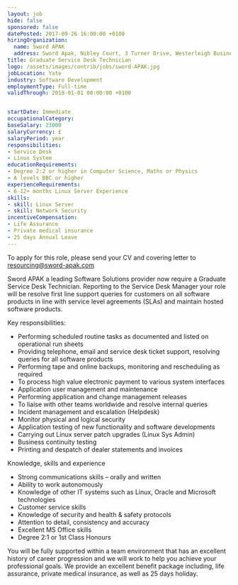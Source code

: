 ```yaml
---
layout: job
hide: false
sponsored: false
datePosted: 2017-09-26 16:00:00 +0100
hiringOrganization:
  name: Sword APAK
  address: Sword Apak, Nibley Court, 3 Turner Drive, Westerleigh Business Park, Bristol, BS37 5YX
title: Graduate Service Desk Technician
logo: /assets/images/contrib/jobs/sword-APAK.jpg
jobLocation: Yate
industry: Software Development
employmentType: Full-time
validThrough: 2018-01-01 00:00:00 +0100


startDate: Immediate
occupationalCategory:
baseSalary: 23000
salaryCurrency: £
salaryPeriod: year
responsibilities:
- Service Desk
- Linux System
educationRequirements:
- Degree 2:2 or higher in Computer Science, Maths or Physics
- A levels BBC or higher
experienceRequirements:
- 6-12+ months Linux Server Experience
skills:
- skill: Linux Server
- skill: Network Security
incentiveCompensation:
- Life Assurance
- Private medical insurance
- 25 days Annual Leave
---
```

To apply for this role, please send your CV and covering letter to [resourcing@sword-apak.com](mailto:resourcing@sword-apak.com)

Sword APAK a leading Software Solutions provider now require a Graduate Service Desk Technician. Reporting to the Service Desk Manager your role will be resolve first line support queries for customers on all software products in line with service level agreements (SLAs) and maintain hosted software products.

Key responsibilities:

* Performing scheduled routine tasks as documented and listed on operational run sheets
* Providing telephone, email and service desk ticket support, resolving queries for all software products
* Performing tape and online backups, monitoring and rescheduling as required
* To process high value electronic payment to various system interfaces
* Application user management and maintenance
* Performing application and change management releases
* To liaise with other teams worldwide and resolve internal queries
* Incident management and escalation (Helpdesk)
* Monitor physical and logical security
* Application testing of new functionality and software developments
* Carrying out Linux server patch upgrades (Linux Sys Admin)
* Business continuity testing
* Printing and despatch of dealer statements and invoices

Knowledge, skills and experience

* Strong communications skills – orally and written
* Ability to work autonomously
* Knowledge of other IT systems such as Linux, Oracle and Microsoft technologies
* Customer service skills
* Knowledge of security and health & safety protocols
* Attention to detail, consistency and accuracy
* Excellent MS Office skills
* Degree 2:1 or 1st Class Honours

You will be fully supported within a team environment that has an excellent history of career progression and we will work to help you achieve your professional goals. We provide an excellent benefit package including, life assurance, private medical insurance, as well as 25 days holiday.
